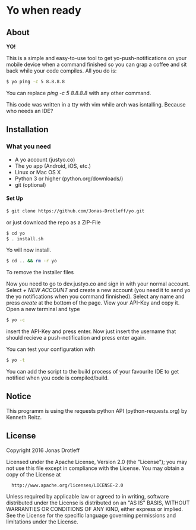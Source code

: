# Yo when ready

## About
**YO!**

This is a simple and easy-to-use tool to get yo-push-notifications on your mobile device when a command finished so you can grap a coffee and sit back while your code compiles.
All you do is:
```sh
$ yo ping -c 5 8.8.8.8
```
You can replace *ping -c 5 8.8.8.8* with any other command.

This code was written in a tty with vim while arch was isntalling. Because who needs an IDE?

## Installation

### What you need
  + A yo account (justyo.co)
  + The yo app (Android, iOS, etc.)
  + Linux or Mac OS X
  + Python 3 or higher (python.org/downloads/)
  + git (optional)

#### Set Up

```sh
$ git clone https://github.com/Jonas-Drotleff/yo.git
```
or just download the repo as a ZIP-File

```sh
$ cd yo
$ . install.sh
```
Yo will now install.

```sh
$ cd .. && rm -r yo
```
To remove the installer files

Now you need to go to dev.justyo.co and sign in with your normal account.
Select *+ NEW ACCOUNT* and create a new account (you need it to send yo the yo notifications when you command finnished). Select any name and press *create* at the bottom of the page.
View your API-Key and copy it.
Open a new terminal and type

```sh
$ yo -c
```
insert the API-Key and press enter.
Now just insert the username that should recieve a push-notification and press enter again.

You can test your configuration with
```sh
$ yo -t
```

You can add the script to the build process of your favourite IDE to get notified when you code is compiled/build.


## Notice

This programm is using the requests python API (python-requests.org) by Kenneth Reitz.

## License
Copyright 2016 Jonas Drotleff

  Licensed under the Apache License, Version 2.0 (the "License");
  you may not use this file except in compliance with the License.
  You may obtain a copy of the License at

      http://www.apache.org/licenses/LICENSE-2.0

  Unless required by applicable law or agreed to in writing, software
  distributed under the License is distributed on an "AS IS" BASIS,
  WITHOUT WARRANTIES OR CONDITIONS OF ANY KIND, either express or implied.
  See the License for the specific language governing permissions and
  limitations under the License.
